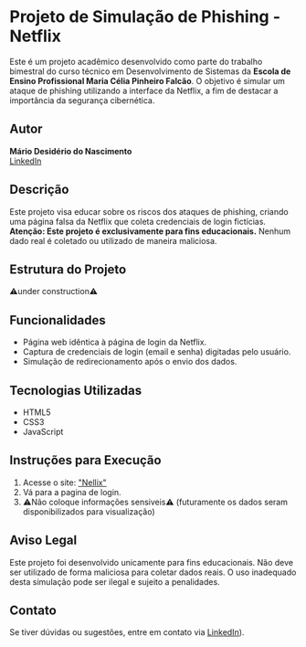 # Projeto de Simulação de Phishing - Netflix

Este é um projeto acadêmico desenvolvido como parte do trabalho bimestral do curso técnico em Desenvolvimento de Sistemas da **Escola de Ensino Profissional Maria Célia Pinheiro Falcão**. O objetivo é simular um ataque de phishing utilizando a interface da Netflix, a fim de destacar a importância da segurança cibernética.

## Autor

**Mário Desidério do Nascimento**  
[LinkedIn](https://www.linkedin.com/in/m%C3%A1rio-desid%C3%A9rio-do-nascimento-b2327a2a2/)

## Descrição

Este projeto visa educar sobre os riscos dos ataques de phishing, criando uma página falsa da Netflix que coleta credenciais de login fictícias. **Atenção: Este projeto é exclusivamente para fins educacionais.** Nenhum dado real é coletado ou utilizado de maneira maliciosa.

## Estrutura do Projeto 
⚠️under construction⚠️
## Funcionalidades

- Página web idêntica à página de login da Netflix.
- Captura de credenciais de login (email e senha) digitadas pelo usuário.
- Simulação de redirecionamento após o envio dos dados.

## Tecnologias Utilizadas

- HTML5
- CSS3
- JavaScript

## Instruções para Execução

1. Acesse o site:
["Nellix"](https://www.nellix.web.app/)
2. Vá para a pagina de login.
3. ⚠️Não coloque informações sensiveis⚠️ (futuramente os dados seram disponibilizados para visualização)

## Aviso Legal

Este projeto foi desenvolvido unicamente para fins educacionais. Não deve ser utilizado de forma maliciosa para coletar dados reais. O uso inadequado desta simulação pode ser ilegal e sujeito a penalidades.

## Contato

Se tiver dúvidas ou sugestões, entre em contato via [LinkedIn](https://www.linkedin.com/in/m%C3%A1rio-desid%C3%A9rio-do-nascimento-b2327a2a2/)).
